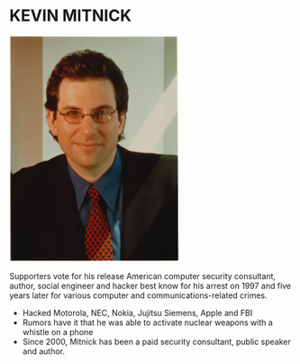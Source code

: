 # KEVIN MITNICK

<img src="../images/kevin.png" data-canonical-src="https://gyazo.com/eb5c5741b6a9a16c692170a41a49c858.png" width="300" height="400" />

Supporters vote for his release
American computer security consultant, author, social engineer and hacker best know for his arrest on 1997 and five years later for various computer and communications-related crimes. 
* Hacked Motorola, NEC, Nokia, Jujitsu Siemens, Apple and FBI
* Rumors have it that he was able to activate nuclear weapons with a whistle on a phone
* Since 2000, Mitnick has been a paid security consultant, public speaker and author.
